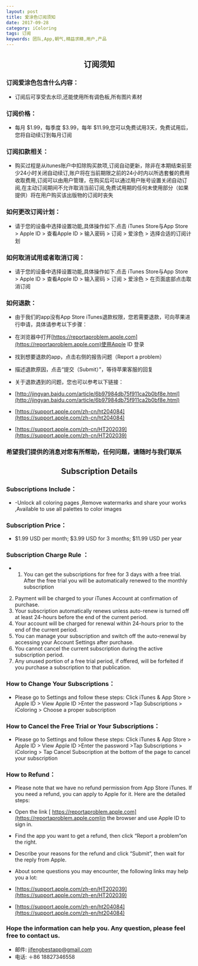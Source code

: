 ```yaml
---
layout: post
title: 爱涂色订阅须知
date: 2017-09-28
category: iColoring
tags: 订阅
keywords: 团队,App,朝气,精益求精,用户,产品
---
```


## <center>订阅须知</center>

### 订阅爱涂色包含什么内容：

* 订阅后可享受去水印,还能使用所有调色板,所有图片素材

### 订阅价格：

* 每月 $1.99，每季度 $3.99，每年 $11.99,您可以免费试用3天，免费试用后，您将自动续订到每月订阅

### 订阅扣款相关：

* 购买过程是从itunes账户中扣除购买款项,订阅自动更新，除非在本期结束前至少24小时关闭自动续订,账户将在​​当前期限之前的24小时内以所选套餐的费用收取费用,订阅可以由用户管理，在购买后可以通过用户账号设置关闭自动订阅,在主动订阅期间不允许取消当前订阅,免费试用期的任何未使用部分（如果提供）将在用户购买该出版物的订阅时丧失

### 如何更改订阅计划：

* 请于您的设备中选择设置功能,具体操作如下.点击 iTunes Store与App Store > Apple ID > 查看Apple ID > 输入密码 > 订阅 > 爱涂色 > 选择合适的订阅计划

### 如何取消试用或者取消订阅：

* 请于您的设备中选择设置功能,具体操作如下.点击 iTunes Store与App Store > Apple ID > 查看Apple ID > 输入密码 > 订阅 > 爱涂色 > 在页面底部点击取消订阅

### 如何退款：

* 由于我们的app没有App Store iTunes退款权限，您若需要退款，可向苹果进行申请，具体请参考以下步骤：
* 在浏览器中打开[https://reportaproblem.apple.com](https://reportaproblem.apple.com)使用Apple ID 登录
* 找到想要退款的app，点击右侧的报告问题（Report a problem）
* 描述退款原因，点击“提交（Submit）”，等待苹果客服的回复

* 关于退款遇到的问题，您也可以参考以下链接：

* [http://jingyan.baidu.com/article/6b97984db75f911ca2b0bf8e.html](http://jingyan.baidu.com/article/6b97984db75f911ca2b0bf8e.html)
* [https://support.apple.com/zh-cn/ht204084](https://support.apple.com/zh-cn/ht204084)
* [https://support.apple.com/zh-cn/HT202039](https://support.apple.com/zh-cn/HT202039)


### 希望我们提供的消息对您有所帮助，任何问题，请随时与我们联系

## <center>Subscription Details</center>

### Subscriptions Include：

* -Unlock all coloring pages ,Remove watermarks and share your works ,Available to use all palettes to color images

### Subscription Price：

* $1.99 USD per month; $3.99 USD for 3 months; $11.99 USD per year

### Subscription Charge Rule ：

* 1) You can get the subscriptions for free for 3 days with a free trial. After the free trial you will be automatically renewed to the monthly subscription
2) Payment will be charged to your iTunes Account at confirmation of purchase.
3) Your subscription automatically renews unless auto-renew is turned off at least 24-hours before the end of the current period.
4) Your account will be charged for renewal within 24-hours prior to the end of the current period.
5) You can manage your subscription and switch off the auto-renewal by accessing your Account Settings after purchase.
6) You cannot cancel the current subscription during the active subscription period.
7) Any unused portion of a free trial period, if offered, will be forfeited if you purchase a subscription to that publication.

### How to Change Your Subscriptions：

* Please go to Settings and follow these steps: Click iTunes & App Store > Apple ID > View Apple ID >Enter the password >Tap Subscriptions > iColoring > Choose a proper subscription

### How to Cancel the Free Trial or Your Subscriptions：

* Please go to Settings and follow these steps: Click iTunes & App Store > Apple ID > View Apple ID >Enter the password >Tap Subscriptions > iColoring > Tap Cancel Subscription at the bottom of the page to cancel your subscription

### How to Refund：

* Please note that we have no refund permission from App Store iTunes. If you need a refund, you can apply to Apple for it. Here are the detailed steps:
* Open the link [ https://reportaproblem.apple.com](https://reportaproblem.apple.com)in the browser and use Apple ID to sign in.
* Find the app you want to get a refund, then click “Report a problem”on the right.
* Describe your reasons for the refund and click “Submit”, then wait for the reply from Apple.

* About some questions you may encounter, the following links may help you a lot:

* [https://support.apple.com/zh-en/HT202039](https://support.apple.com/zh-en/HT202039)
* [https://support.apple.com/zh-en/ht204084](https://support.apple.com/zh-en/ht204084)


### Hope the information can help you. Any question, please feel free to contact us.


* 邮件: jifengbestapp@gmail.com
* 电话: ＋86 18827346558


